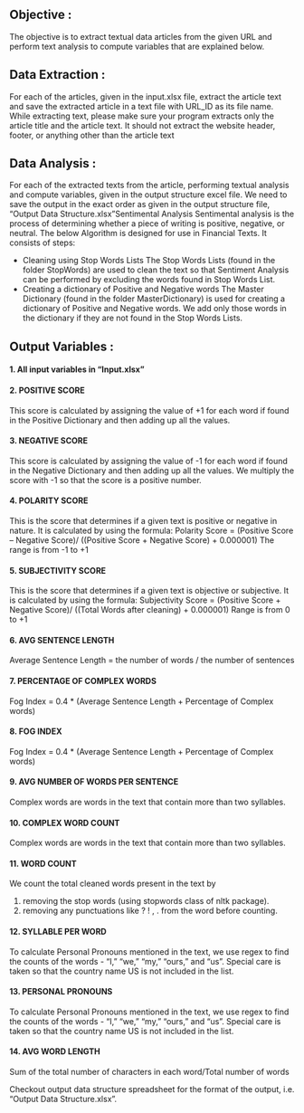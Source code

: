 ## **Objective :**
The objective is to extract textual data articles from the given URL and perform text analysis to compute variables that are explained below.

## **Data Extraction :**
For each of the articles, given in the input.xlsx file, extract the article text and save the extracted article in a text file with URL_ID as its file name. While extracting text, please make sure your program extracts only the article title and the article text. It should not extract the website header, footer, or anything other than the article text

## **Data Analysis :**
For each of the extracted texts from the article, performing textual analysis and compute variables, given in the output structure excel file. We need to save the output in the exact order as given in the output structure file, “Output Data Structure.xlsx”Sentimental Analysis
Sentimental analysis is the process of determining whether a piece of writing is positive, negative, or neutral. The below Algorithm is designed for use in Financial Texts. It consists of steps:
- Cleaning using Stop Words Lists
The Stop Words Lists (found in the folder StopWords) are used to clean the text so that Sentiment Analysis can be performed by excluding the words found in Stop Words List.
- Creating a dictionary of Positive and Negative words
The Master Dictionary (found in the folder MasterDictionary) is used for creating a dictionary of Positive and Negative words. We add only those words in the dictionary if they are not found in the Stop Words Lists.

## **Output Variables :**
#### 1. All input variables in “Input.xlsx”
#### 2. POSITIVE SCORE
This score is calculated by assigning the value of +1 for each word if found in the Positive Dictionary and then adding up all the values.
#### 3. NEGATIVE SCORE
This score is calculated by assigning the value of -1 for each word if found in the Negative Dictionary and then adding up all the values. We multiply the score with -1 so that the score is a positive number.
#### 4. POLARITY SCORE
This is the score that determines if a given text is positive or negative in nature. It is calculated by using the formula:
Polarity Score = (Positive Score – Negative Score)/ ((Positive Score + Negative Score) +
0.000001)
The range is from -1 to +1
#### 5. SUBJECTIVITY SCORE
This is the score that determines if a given text is objective or subjective. It is calculated by using the formula:
Subjectivity Score = (Positive Score + Negative Score)/ ((Total Words after cleaning) +
0.000001)
Range is from 0 to +1
#### 6. AVG SENTENCE LENGTH
Average Sentence Length = the number of words / the number of sentences
#### 7. PERCENTAGE OF COMPLEX WORDS
Fog Index = 0.4 * (Average Sentence Length + Percentage of Complex words)
#### 8. FOG INDEX
Fog Index = 0.4 * (Average Sentence Length + Percentage of Complex words)
#### 9. AVG NUMBER OF WORDS PER SENTENCE
Complex words are words in the text that contain more than two syllables.
#### 10. COMPLEX WORD COUNT
Complex words are words in the text that contain more than two syllables.
#### 11. WORD COUNT
We count the total cleaned words present in the text by
1. removing the stop words (using stopwords class of nltk package).
2. removing any punctuations like ? ! , . from the word before counting.
#### 12. SYLLABLE PER WORD
To calculate Personal Pronouns mentioned in the text, we use regex to find the counts of the
words - “I,” “we,” “my,” “ours,” and “us”. Special care is taken so that the country name US
is not included in the list.
#### 13. PERSONAL PRONOUNS
To calculate Personal Pronouns mentioned in the text, we use regex to find the counts of the
words - “I,” “we,” “my,” “ours,” and “us”. Special care is taken so that the country name US
is not included in the list.
#### 14. AVG WORD LENGTH
Sum of the total number of characters in each word/Total number of words

Checkout output data structure spreadsheet for the format of the output, i.e. “Output Data Structure.xlsx”.
